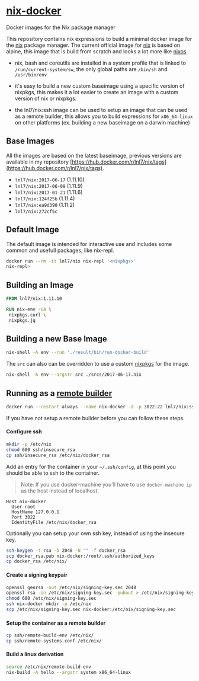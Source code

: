 # [nix-docker](https://github.com/lnl7/nix-docker)

Docker images for the Nix package manager

This repository contains nix expressions to build a minimal docker image for the [nix](https://nixos.org/nix) package manager.
The current official image for [nix](https://hub.docker.com/r/nixos/nix/) is based on alpine, this image that is build from scratch and looks a lot more like [nixos](https://nixos.org/nixos).

- nix, bash and coreutils are installed in a system profile that is linked to `/run/current-system/sw`,
  the only global paths are `/bin/sh` and `/usr/bin/env`

- it's easy to build a new custom baseimage using a specific version of nixpkgs,
  this makes it a lot easier to create an image with a custom version of nix or nixpkgs.

- the lnl7/nix:ssh image can be used to setup an image that can be used as a remote builder,
  this allows you to build expressions for `x86_64-linux` on other platforms (ex. building a new baseimage on a darwin machine)


## Base Images

All the images are based on the latest baseimage, previous versions are available in my repository [https://hub.docker.com/r/lnl7/nix/tags](https://hub.docker.com/r/lnl7/nix/tags).

- `lnl7/nix:2017-06-17` (1.11.10)
- `lnl7/nix:2017-06-09` (1.11.9)
- `lnl7/nix:2017-01-21` (1.11.6)
- `lnl7/nix:124f25b` (1.11.4)
- `lnl7/nix:ea9d390` (1.11.2)
- `lnl7/nix:272cf5c`


## Default Image


The default image is intended for interactive use and includes some common and usefull packages, like nix-repl.
```sh
docker run --rm -it lnl7/nix nix-repl '<nixpkgs>'
nix-repl> 
```

## Building an Image

```Dockerfile
FROM lnl7/nix:1.11.10

RUN nix-env -iA \
 nixpkgs.curl \
 nixpkgs.jq
```

## Building a new Base Image

```sh
nix-shell -A env --run './result/bin/run-docker-build'
```

The `src` can also can be overridden to use a custom [nixpkgs](https://github.com/NixOS/nixpkgs) for the image.

```sh
nix-shell -A env --argstr src ./srcs/2017-06-17.nix
```

## Running as a [remote builder](https://nixos.org/wiki/Distributed_build)

```sh
docker run --restart always --name nix-docker -d -p 3022:22 lnl7/nix:ssh
```

If you have not setup a remote builder before you can follow these steps.

#### Configure ssh

```sh
mkdir -p /etc/nix
chmod 600 ssh/insecure_rsa
cp ssh/insecure_rsa /etc/nix/docker_rsa
```

Add an entry for the container in your `~/.ssh/config`, at this point you should be able to ssh to the container.

> Note: If you use docker-machine you'll have to use `docker-machine ip` as the host instead of localhost.

```sshconfig
Host nix-docker
  User root
  HostName 127.0.0.1
  Port 3022
  IdentityFile /etc/nix/docker_rsa
```

Optionally you can setup your own ssh key, instead of using the insecure key.

```sh
ssh-keygen -t rsa -b 2048 -N "" -f docker_rsa
scp docker_rsa.pub nix-docker:/root/.ssh/authorized_keys
cp docker_rsa /etc/nix/
```

#### Create a signing keypair

```sh
openssl genrsa -out /etc/nix/signing-key.sec 2048
openssl rsa -in /etc/nix/signing-key.sec -pubout > /etc/nix/signing-key.pub
chmod 600 /etc/nix/signing-key.sec
ssh nix-docker mkdir -p /etc/nix
scp /etc/nix/signing-key.sec nix-docker:/etc/nix/signing-key.sec
```

#### Setup the container as a remote builder

```sh
cp ssh/remote-build-env /etc/nix/
cp ssh/remote-systems.conf /etc/nix/
```

#### Build a linux derivation

```sh
source /etc/nix/remote-build-env
nix-build -A hello --argstr system x86_64-linux 
```
